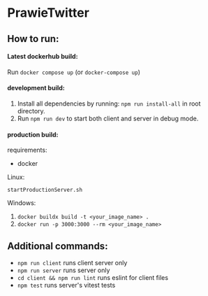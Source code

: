 # PrawieTwitter

## How to run:

#### Latest dockerhub build:
Run `docker compose up` (or `docker-compose up`)

#### development build:
1. Install all dependencies by running: `npm run install-all` in root directory.
2. Run `npm run dev` to start both client and server in debug mode. 
#### production build:

requirements:  
- docker  

Linux:

`startProductionServer.sh`  

Windows:
1. `docker buildx build -t <your_image_name> .`
2. `docker run -p 3000:3000 --rm <your_image_name>`


## Additional commands:
- `npm run client` runs client server only
- `npm run server` runs server only
- `cd client && npm run lint` runs eslint for client files
- `npm test` runs server's vitest tests